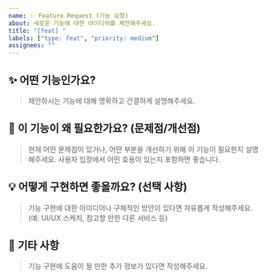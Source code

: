 ```yaml
---
name: ✨ Feature Request (기능 요청)
about: 새로운 기능에 대한 아이디어를 제안해주세요.
title: "[feat] "
labels: ["type: feat", "priority: medium"]
assignees: ""
---
```


## ✨ 어떤 기능인가요?

> 제안하시는 기능에 대해 명확하고 간결하게 설명해주세요.

## 🤔 이 기능이 왜 필요한가요? (문제점/개선점)

> 현재 어떤 문제점이 있거나, 어떤 부분을 개선하기 위해 이 기능이 필요한지 설명해주세요.
> 사용자 입장에서 어떤 효용이 있는지 포함하면 좋습니다.

## 💡 어떻게 구현하면 좋을까요? (선택 사항)

> 기능 구현에 대한 아이디어나 구체적인 방안이 있다면 자유롭게 작성해주세요.
> (예: UI/UX 스케치, 참고할 만한 다른 서비스 등)

## 📝 기타 사항

> 기능 구현에 도움이 될 만한 추가 정보가 있다면 작성해주세요.
